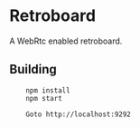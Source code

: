 # Retroboard

A WebRtc enabled retroboard.

## Building

        npm install
        npm start
        
        Goto http://localhost:9292